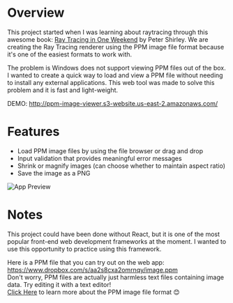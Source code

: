 # Overview

This project started when I was learning about raytracing through this awesome book: [Ray Tracing in One Weekend](https://raytracing.github.io/books/RayTracingInOneWeekend.html) by Peter Shirley. We are creating the Ray Tracing renderer using the PPM image file format because it's one of the easiest formats to work with.

The problem is Windows does not support viewing PPM files out of the box. I wanted to create a quick way to load and view a PPM file without needing to install any external applications. This web tool was made to solve this problem and it is fast and light-weight.

DEMO: http://ppm-image-viewer.s3-website.us-east-2.amazonaws.com/

# Features
- Load PPM image files by using the file browser or drag and drop
- Input validation that provides meaningful error messages
- Shrink or magnify images (can choose whether to maintain aspect ratio)
- Save the image as a PNG

![App Preview](https://i.imgur.com/FmKjQRZ.png)

# Notes
This project could have been done without React, but it is one of the most popular front-end web development frameworks at the moment. I wanted to use this opportunity to practice using this framework.

Here is a PPM file that you can try out on the web app: https://www.dropbox.com/s/aa2s8cxa2omrnqy/image.ppm \
Don't worry, PPM files are actually just harmless text files containing image data. Try editing it with a text editor! \
[Click Here](https://en.wikipedia.org/wiki/Netpbm#PPM_example) to learn more about the PPM image file format 😊

